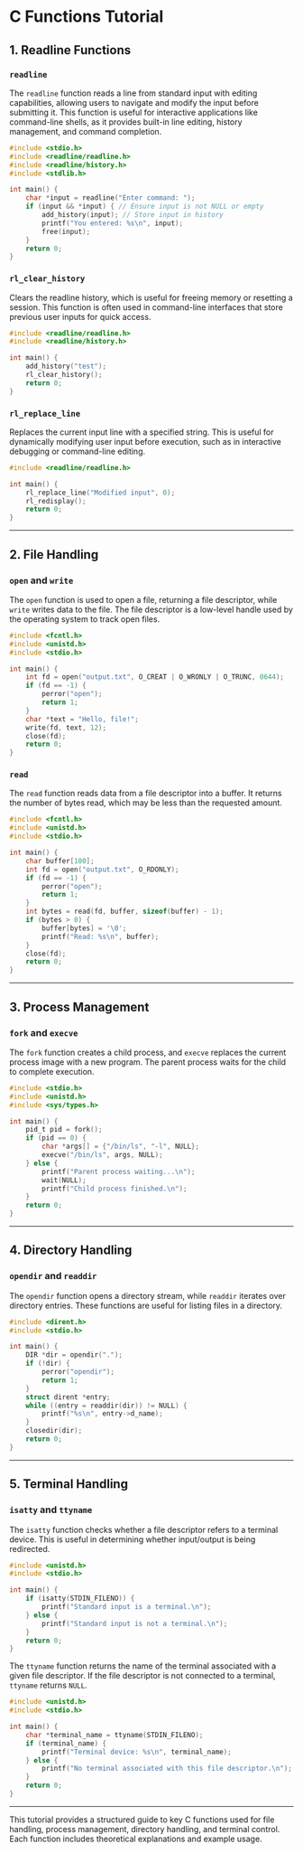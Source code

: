 # C Functions Tutorial

## 1. Readline Functions

### `readline`

The `readline` function reads a line from standard input with editing capabilities, allowing users to navigate and modify the input before submitting it. This function is useful for interactive applications like command-line shells, as it provides built-in line editing, history management, and command completion.

```c
#include <stdio.h>
#include <readline/readline.h>
#include <readline/history.h>
#include <stdlib.h>

int main() {
	char *input = readline("Enter command: ");
	if (input && *input) { // Ensure input is not NULL or empty
		add_history(input); // Store input in history
		printf("You entered: %s\n", input);
		free(input);
	}
	return 0;
}
```

### `rl_clear_history`

Clears the readline history, which is useful for freeing memory or resetting a session. This function is often used in command-line interfaces that store previous user inputs for quick access.

```c
#include <readline/readline.h>
#include <readline/history.h>

int main() {
	add_history("test");
	rl_clear_history();
	return 0;
}
```

### `rl_replace_line`

Replaces the current input line with a specified string. This is useful for dynamically modifying user input before execution, such as in interactive debugging or command-line editing.

```c
#include <readline/readline.h>

int main() {
	rl_replace_line("Modified input", 0);
	rl_redisplay();
	return 0;
}
```

---

## 2. File Handling

### `open` and `write`

The `open` function is used to open a file, returning a file descriptor, while `write` writes data to the file. The file descriptor is a low-level handle used by the operating system to track open files.

```c
#include <fcntl.h>
#include <unistd.h>
#include <stdio.h>

int main() {
	int fd = open("output.txt", O_CREAT | O_WRONLY | O_TRUNC, 0644);
	if (fd == -1) {
		perror("open");
		return 1;
	}
	char *text = "Hello, file!";
	write(fd, text, 12);
	close(fd);
	return 0;
}
```

### `read`

The `read` function reads data from a file descriptor into a buffer. It returns the number of bytes read, which may be less than the requested amount.

```c
#include <fcntl.h>
#include <unistd.h>
#include <stdio.h>

int main() {
	char buffer[100];
	int fd = open("output.txt", O_RDONLY);
	if (fd == -1) {
		perror("open");
		return 1;
	}
	int bytes = read(fd, buffer, sizeof(buffer) - 1);
	if (bytes > 0) {
		buffer[bytes] = '\0';
		printf("Read: %s\n", buffer);
	}
	close(fd);
	return 0;
}
```

---

## 3. Process Management

### `fork` and `execve`

The `fork` function creates a child process, and `execve` replaces the current process image with a new program. The parent process waits for the child to complete execution.

```c
#include <stdio.h>
#include <unistd.h>
#include <sys/types.h>

int main() {
	pid_t pid = fork();
	if (pid == 0) {
		char *args[] = {"/bin/ls", "-l", NULL};
		execve("/bin/ls", args, NULL);
	} else {
		printf("Parent process waiting...\n");
		wait(NULL);
		printf("Child process finished.\n");
	}
	return 0;
}
```

---

## 4. Directory Handling

### `opendir` and `readdir`

The `opendir` function opens a directory stream, while `readdir` iterates over directory entries. These functions are useful for listing files in a directory.

```c
#include <dirent.h>
#include <stdio.h>

int main() {
	DIR *dir = opendir(".");
	if (!dir) {
		perror("opendir");
		return 1;
	}
	struct dirent *entry;
	while ((entry = readdir(dir)) != NULL) {
		printf("%s\n", entry->d_name);
	}
	closedir(dir);
	return 0;
}
```

---

## 5. Terminal Handling

### `isatty` and `ttyname`

The `isatty` function checks whether a file descriptor refers to a terminal device. This is useful in determining whether input/output is being redirected.

```c
#include <unistd.h>
#include <stdio.h>

int main() {
	if (isatty(STDIN_FILENO)) {
		printf("Standard input is a terminal.\n");
	} else {
		printf("Standard input is not a terminal.\n");
	}
	return 0;
}
```

The `ttyname` function returns the name of the terminal associated with a given file descriptor. If the file descriptor is not connected to a terminal, `ttyname` returns `NULL`.

```c
#include <unistd.h>
#include <stdio.h>

int main() {
	char *terminal_name = ttyname(STDIN_FILENO);
	if (terminal_name) {
		printf("Terminal device: %s\n", terminal_name);
	} else {
		printf("No terminal associated with this file descriptor.\n");
	}
	return 0;
}
```

---

This tutorial provides a structured guide to key C functions used for file handling, process management, directory handling, and terminal control. Each function includes theoretical explanations and example usage.

